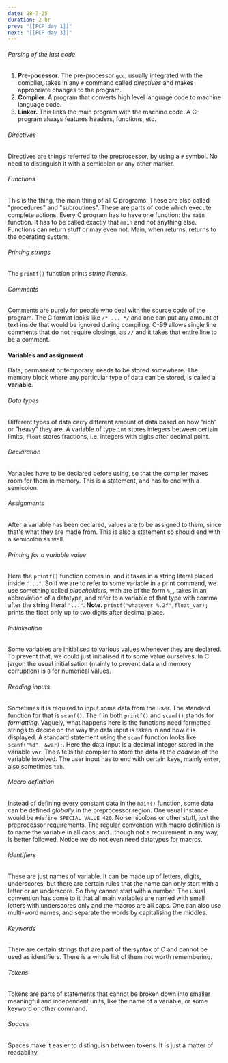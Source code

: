 ```yaml
---
date: 28-7-25
duration: 2 hr
prev: "[[FCP day 1]]"
next: "[[FCP day 3]]"
---
```

###### Parsing of the last code
1. **Pre-pocessor.** The pre-processor `gcc`, usually integrated with the compiler, takes in any `#` command called *directives* and makes appropriate changes to the program.
2. **Compiler.** A program that converts high level language code to machine language code.
3. **Linker.** This links the main program with the machine code.
A C-program always features headers, functions, etc. 

###### Directives
Directives are things referred to the preprocessor, by using a `#` symbol. No need to distinguish it with a semicolon or any other marker.

###### Functions
This is the thing, the main thing of all C programs. These are also called "procedures" and "subroutines". These are parts of code which execute complete actions. Every C program has to have one function: the `main` function. It has to be called exactly that `main` and not anything else. Functions can return stuff or may even not. Main, when returns, returns to the operating system.

###### Printing strings
The `printf()` function prints *string literals*. 

###### Comments
Comments are purely for people who deal with the source code of the program. The C format looks like `/* ... */` and one can put any amount of text inside that would be ignored during compiling. C-99 allows single line comments that do not require closings, as `//` and it takes that entire line to be a comment.

#### Variables and assignment
Data, permanent or temporary, needs to be stored somewhere. The memory block where any particular type of data can be stored, is called a **variable**.

###### Data types
Different types of data carry different amount of data based on how "rich" or "heavy" they are. A variable of type `int` stores integers between certain limits, `float` stores fractions, i.e. integers with digits after decimal point.

###### Declaration
Variables have to be declared before using, so that the compiler makes room for them in memory. This is a statement, and has to end with a semicolon.

###### Assignments
After a variable has been declared, values are to be assigned to them, since that's what they are made from. This is also a statement so should end with a semicolon as well. 

###### Printing for a variable value
Here the `printf()` function comes in, and it takes in a string literal placed inside `"..."`. So if we are to refer to some variable in a print command, we use something called *placeholders*, with are of the form `%_`, takes in an abbreviation of a datatype, and refer to a variable of that type with comma after the string literal `"..."`. 
**Note.** `printf("whatever %.2f",float_var);` prints the float only up to two digits after decimal place.

###### Initialisation
Some variables are initialised to various values whenever they are declared. To prevent that, we could just initialised it to some value ourselves. In C jargon the usual initialisation (mainly to prevent data and memory corruption) is `8` for numerical values.

###### Reading inputs
Sometimes it is required to input some data from the user. The standard function for that is `scanf()`. The `f` in both `printf()` and `scanf()` stands for *formatting*. Vaguely, what happens here is the functions need formatted strings to decide on the way the data input is taken in and how it is displayed. 
A standard statement using the `scanf` function looks like `scanf("%d", &var);`. Here the data input is a decimal integer stored in the variable `var`. The `&` tells the compiler to store the data at the *address* of the variable involved. The user input has to end with certain keys, mainly `enter`, also sometimes `tab`.

###### Macro definition
Instead of defining every constant data in the `main()` function, some data can be defined *globally* in the preprocessor region. One usual instance would be `#define SPECIAL_VALUE 420`. No semicolons or other stuff, just the preprocessor requirements. The regular convention with macro definition is to name the variable in all caps, and...though not a requirement in any way, is better followed. Notice we do not even need datatypes for macros.

###### Identifiers
These are just names of variable. It can be made up of letters, digits, underscores, but there are certain rules that the name can only start with a letter or an underscore. So they cannot start with a number. The usual convention has come to it that all main variables are named with small letters with underscores only and the macros are all caps. One can also use multi-word names, and separate the words by capitalising the middles. 

###### Keywords
There are certain strings that are part of the syntax of C and cannot be used as identifiers. There is a whole list of them not worth remembering.

###### Tokens
Tokens are parts of statements that cannot be broken down into smaller meaningful and independent units, like the name of a variable, or some keyword or other command.

###### Spaces
Spaces make it easier to distinguish between tokens. It is just a matter of readability. 